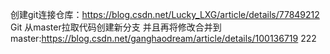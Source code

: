 创建git连接仓库：https://blog.csdn.net/Lucky_LXG/article/details/77849212
Git 从master拉取代码创建新分支 并且再将修改合并到master:https://blog.csdn.net/ganghaodream/article/details/100136719
222
